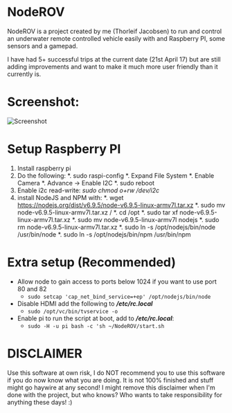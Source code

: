 # NodeROV

NodeROV is a project created by me (Thorleif Jacobsen) to run and control an underwater remote controlled vehicle easily with and Raspberry PI, some sensors and a gamepad.

I have had 5+ successful trips at the current date (21st April 17) but are still adding improvements and want to make it much more user friendly than it currently is.

# Screenshot:

![Screenshot](https://d3vv6lp55qjaqc.cloudfront.net/items/2x2n2W0d2b423f021U2f/noderov-screen1.png)

# Setup Raspberry PI

1. Install raspberry pi
2. Do the following:
   *. sudo raspi-config
   *. Expand File System
   *. Enable Camera
   *. Advance -> Enable I2C
   *. sudo  reboot
3. Enable i2c read-write: *sudo chmod o+rw /dev/i2c*
4. install NodeJS and NPM with:
   *. wget https://nodejs.org/dist/v6.9.5/node-v6.9.5-linux-armv7l.tar.xz
   *. sudo mv node-v6.9.5-linux-armv7l.tar.xz /
   *. cd /opt
   *. sudo tar xf node-v6.9.5-linux-armv7l.tar.xz
   *. sudo mv node-v6.9.5-linux-armv7l nodejs
   *. sudo rm node-v6.9.5-linux-armv7l.tar.xz
   *. sudo ln -s /opt/nodejs/bin/node /usr/bin/node
   *. sudo ln -s /opt/nodejs/bin/npm /usr/bin/npm

# Extra setup (Recommended)

* Allow node to gain access to ports below 1024 if you want to use port 80 and 82
   * ```sudo setcap 'cap_net_bind_service=+ep' /opt/nodejs/bin/node```
* Disable HDMI add the following to ***/etc/rc.local***
   * ```sudo /opt/vc/bin/tvservice -o```
* Enable pi to run the script at boot, add to ***/etc/rc.local***:
   * ```sudo -H -u pi bash -c 'sh ~/NodeROV/start.sh```

# DISCLAIMER

Use this software at own risk, I do NOT recommend you to use this software if you do now know what you are doing. It is not 100% finished and stuff might go haywire at any second! I might remove this disclaimer when I'm done with the project, but who knows? Who wants to take responsibility for anything these days! :)
